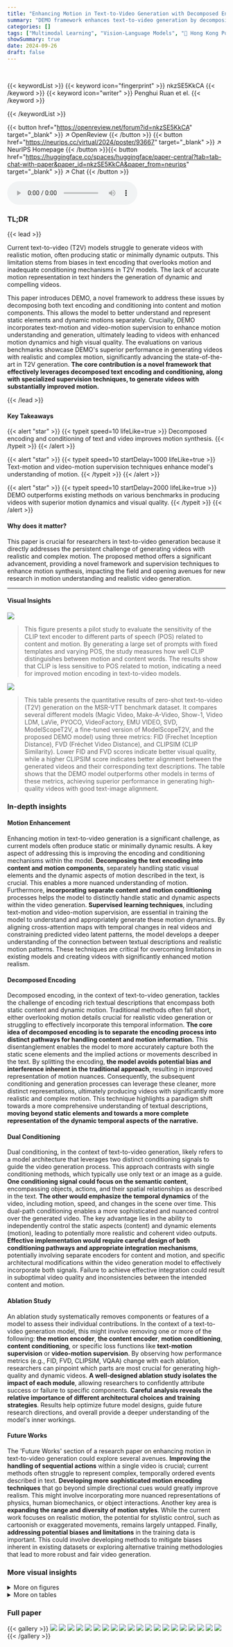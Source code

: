 ```yaml
---
title: "Enhancing Motion in Text-to-Video Generation with Decomposed Encoding and Conditioning"
summary: "DEMO framework enhances text-to-video generation by decomposing text encoding and conditioning into content and motion components, resulting in videos with significantly improved motion dynamics."
categories: []
tags: ["Multimodal Learning", "Vision-Language Models", "🏢 Hong Kong Polytechnic University",]
showSummary: true
date: 2024-09-26
draft: false
---
```


<br>

{{< keywordList >}}
{{< keyword icon="fingerprint" >}} nkzSE5KkCA {{< /keyword >}}
{{< keyword icon="writer" >}} Penghui Ruan et el. {{< /keyword >}}
 
{{< /keywordList >}}

{{< button href="https://openreview.net/forum?id=nkzSE5KkCA" target="_blank" >}}
↗ OpenReview
{{< /button >}}
{{< button href="https://neurips.cc/virtual/2024/poster/93667" target="_blank" >}}
↗ NeurIPS Homepage
{{< /button >}}{{< button href="https://huggingface.co/spaces/huggingface/paper-central?tab=tab-chat-with-paper&paper_id=nkzSE5KkCA&paper_from=neurips" target="_blank" >}}
↗ Chat
{{< /button >}}



<audio controls>
    <source src="https://ai-paper-reviewer.com/nkzSE5KkCA/podcast.wav" type="audio/wav">
    Your browser does not support the audio element.
</audio>


### TL;DR


{{< lead >}}

Current text-to-video (T2V) models struggle to generate videos with realistic motion, often producing static or minimally dynamic outputs. This limitation stems from biases in text encoding that overlooks motion and inadequate conditioning mechanisms in T2V models.  The lack of accurate motion representation in text hinders the generation of dynamic and compelling videos. 

This paper introduces DEMO, a novel framework to address these issues by decomposing both text encoding and conditioning into content and motion components. This allows the model to better understand and represent static elements and dynamic motions separately.  Crucially, DEMO incorporates text-motion and video-motion supervision to enhance motion understanding and generation, ultimately leading to videos with enhanced motion dynamics and high visual quality.  The evaluations on various benchmarks showcase DEMO's superior performance in generating videos with realistic and complex motion, significantly advancing the state-of-the-art in T2V generation. **The core contribution is a novel framework that effectively leverages decomposed text encoding and conditioning, along with specialized supervision techniques, to generate videos with substantially improved motion.**

{{< /lead >}}


#### Key Takeaways

{{< alert "star" >}}
{{< typeit speed=10 lifeLike=true >}} Decomposed encoding and conditioning of text and video improves motion synthesis. {{< /typeit >}}
{{< /alert >}}

{{< alert "star" >}}
{{< typeit speed=10 startDelay=1000 lifeLike=true >}} Text-motion and video-motion supervision techniques enhance model's understanding of motion. {{< /typeit >}}
{{< /alert >}}

{{< alert "star" >}}
{{< typeit speed=10 startDelay=2000 lifeLike=true >}} DEMO outperforms existing methods on various benchmarks in producing videos with superior motion dynamics and visual quality. {{< /typeit >}}
{{< /alert >}}

#### Why does it matter?
This paper is crucial for researchers in text-to-video generation because it directly addresses the persistent challenge of generating videos with realistic and complex motion.  The proposed method offers a significant advancement, providing a novel framework and supervision techniques to enhance motion synthesis, impacting the field and opening avenues for new research in motion understanding and realistic video generation.

------
#### Visual Insights



![](https://ai-paper-reviewer.com/nkzSE5KkCA/figures_2_1.jpg)

> This figure presents a pilot study to evaluate the sensitivity of the CLIP text encoder to different parts of speech (POS) related to content and motion. By generating a large set of prompts with fixed templates and varying POS, the study measures how well CLIP distinguishes between motion and content words. The results show that CLIP is less sensitive to POS related to motion, indicating a need for improved motion encoding in text-to-video models.





![](https://ai-paper-reviewer.com/nkzSE5KkCA/tables_6_1.jpg)

> This table presents the quantitative results of zero-shot text-to-video (T2V) generation on the MSR-VTT benchmark dataset.  It compares several different models (Magic Video, Make-A-Video, Show-1, Video LDM, LaVie, PYOCO, VideoFactory, EMU VIDEO, SVD, ModelScopeT2V, a fine-tuned version of ModelScopeT2V, and the proposed DEMO model) using three metrics: FID (Frechet Inception Distance), FVD (Fréchet Video Distance), and CLIPSIM (CLIP Similarity). Lower FID and FVD scores indicate better visual quality, while a higher CLIPSIM score indicates better alignment between the generated videos and their corresponding text descriptions. The table shows that the DEMO model outperforms other models in terms of these metrics, achieving superior performance in generating high-quality videos with good text-image alignment.





### In-depth insights


#### Motion Enhancement
Enhancing motion in text-to-video generation is a significant challenge, as current models often produce static or minimally dynamic results.  A key aspect of addressing this is improving the encoding and conditioning mechanisms within the model.  **Decomposing the text encoding into content and motion components**, separately handling static visual elements and the dynamic aspects of motion described in the text, is crucial. This enables a more nuanced understanding of motion. Furthermore, **incorporating separate content and motion conditioning** processes helps the model to distinctly handle static and dynamic aspects within the video generation.  **Supervised learning techniques**, including text-motion and video-motion supervision, are essential in training the model to understand and appropriately generate these motion dynamics. By aligning cross-attention maps with temporal changes in real videos and constraining predicted video latent patterns, the model develops a deeper understanding of the connection between textual descriptions and realistic motion patterns. These techniques are critical for overcoming limitations in existing models and creating videos with significantly enhanced motion realism.

#### Decomposed Encoding
Decomposed encoding, in the context of text-to-video generation, tackles the challenge of encoding rich textual descriptions that encompass both static content and dynamic motion.  Traditional methods often fall short, either overlooking motion details crucial for realistic video generation or struggling to effectively incorporate this temporal information. **The core idea of decomposed encoding is to separate the encoding process into distinct pathways for handling content and motion information.** This disentanglement enables the model to more accurately capture both the static scene elements and the implied actions or movements described in the text. By splitting the encoding, **the model avoids potential bias and interference inherent in the traditional approach**, resulting in improved representation of motion nuances. Consequently, the subsequent conditioning and generation processes can leverage these cleaner, more distinct representations, ultimately producing videos with significantly more realistic and complex motion.  This technique highlights a paradigm shift towards a more comprehensive understanding of textual descriptions, **moving beyond static elements and towards a more complete representation of the dynamic temporal aspects of the narrative.**

#### Dual Conditioning
Dual conditioning, in the context of text-to-video generation, likely refers to a model architecture that leverages two distinct conditioning signals to guide the video generation process.  This approach contrasts with single conditioning methods, which typically use only text or an image as a guide. **One conditioning signal could focus on the semantic content**, encompassing objects, actions, and their spatial relationships as described in the text.  **The other would emphasize the temporal dynamics** of the video, including motion, speed, and changes in the scene over time.  This dual-path conditioning enables a more sophisticated and nuanced control over the generated video. The key advantage lies in the ability to independently control the static aspects (content) and dynamic elements (motion), leading to potentially more realistic and coherent video outputs. **Effective implementation would require careful design of both conditioning pathways and appropriate integration mechanisms**, potentially involving separate encoders for content and motion, and specific architectural modifications within the video generation model to effectively incorporate both signals.  Failure to achieve effective integration could result in suboptimal video quality and inconsistencies between the intended content and motion.

#### Ablation Study
An ablation study systematically removes components or features of a model to assess their individual contributions.  In the context of a text-to-video generation model, this might involve removing one or more of the following: **the motion encoder**, **the content encoder**, **motion conditioning**, **content conditioning**, or specific loss functions like **text-motion supervision** or **video-motion supervision**.  By observing how performance metrics (e.g., FID, FVD, CLIPSIM, VQAA) change with each ablation, researchers can pinpoint which parts are most crucial for generating high-quality and dynamic videos.  **A well-designed ablation study isolates the impact of each module**, allowing researchers to confidently attribute success or failure to specific components.  **Careful analysis reveals the relative importance of different architectural choices and training strategies**.  Results help optimize future model designs, guide future research directions, and overall provide a deeper understanding of the model's inner workings.

#### Future Works
The 'Future Works' section of a research paper on enhancing motion in text-to-video generation could explore several avenues.  **Improving the handling of sequential actions** within a single video is crucial; current methods often struggle to represent complex, temporally ordered events described in text.  **Developing more sophisticated motion encoding techniques** that go beyond simple directional cues would greatly improve realism.  This might involve incorporating more nuanced representations of physics, human biomechanics, or object interactions.  Another key area is **expanding the range and diversity of motion styles**.  While the current work focuses on realistic motion, the potential for stylistic control, such as cartoonish or exaggerated movements, remains largely untapped.  Finally, **addressing potential biases and limitations** in the training data is important.  This could involve developing methods to mitigate biases inherent in existing datasets or exploring alternative training methodologies that lead to more robust and fair video generation.


### More visual insights

<details>
<summary>More on figures
</summary>


![](https://ai-paper-reviewer.com/nkzSE5KkCA/figures_3_1.jpg)

> This figure illustrates the DEMO (Decomposed Motion) framework for text-to-video generation.  The left side shows the architecture's dual text encoding (content and motion) and conditioning, highlighting the separation of content and motion information processing. The right side details the training process, emphasizing three key loss functions: L_text-motion (aligning cross-attention maps with temporal changes), L_reg (preventing catastrophic forgetting in the text encoder), and L_video-motion (constraining predicted video latent to real video motion).  Frozen and trainable parameters are also identified.


![](https://ai-paper-reviewer.com/nkzSE5KkCA/figures_5_1.jpg)

> This figure shows a qualitative comparison of video generation results from four different models: LaVie, VideoCrafter2, ModelScopeT2V, and DEMO.  Three example video generation prompts are used: slow-motion falling flower petals, an old man speaking, and a horse race.  The figure displays selected frames from each generated video to highlight the visual quality and motion dynamics produced by each model. The full videos are available in supplementary materials.


![](https://ai-paper-reviewer.com/nkzSE5KkCA/figures_9_1.jpg)

> This figure shows the limitations of the DEMO model in generating videos with sequential motions.  The caption points out that DEMO struggles to create videos where multiple actions occur one after another, instead generating a video where all actions happen simultaneously.  The example image shows a man both talking and the appearance of a mixer and milk carton at the same time;  these actions should occur sequentially.


![](https://ai-paper-reviewer.com/nkzSE5KkCA/figures_18_1.jpg)

> This figure shows a qualitative comparison of video generation results from four different models (LaVie, VideoCrafter2, ModelScopeT2V, and DEMO) on three different prompts.  Each model generated a 16-frame video, and the figure displays selected frames (1, 2, 4, 6, 8, 10, 12, 14, 15, and 16) for visual comparison. The prompts depict various scenes, with different levels of dynamic movement. The comparison aims to visually demonstrate the quality and realism of motion in the generated videos.


![](https://ai-paper-reviewer.com/nkzSE5KkCA/figures_19_1.jpg)

> This figure shows a qualitative comparison of video generation results from four different models: LaVie, VideoCrafter2, ModelScopeT2V, and DEMO.  Each model generated a short video (16 frames) based on three textual prompts: 'A woman wearing Hanfu opens a paper fan in her hand.', 'A roast turkey, counterclockwise', and 'Apples and oranges, clockwise.' The figure displays selected frames (1, 2, 4, 6, 8, 10, 12, 14, 15, 16) of each video to illustrate the motion quality and visual fidelity of each model's output. Full videos are available in the supplementary materials.


![](https://ai-paper-reviewer.com/nkzSE5KkCA/figures_20_1.jpg)

> This figure compares the video generation results of four different models: LaVie, VideoCrafter2, ModelScopeT2V, and DEMO.  Three different scenarios are shown, each with a different level of complexity: giraffes in a savanna, Superman and Spiderman shaking hands in a watercolor style, and a lion catching its prey. Each scenario is represented by a sequence of 16 frames, with a subset of the frames displayed for comparison. The comparison highlights the differences in motion realism and quality achieved by the four methods. The full videos for each comparison can be found in the supplementary materials.


![](https://ai-paper-reviewer.com/nkzSE5KkCA/figures_21_1.jpg)

> This figure shows a qualitative comparison of video generation results for three different prompts, comparing the outputs of four different models: LaVie, VideoCrafter2, ModelScopeT2V, and DEMO.  Each row represents a single prompt, with the generated videos displayed for each model.  The models are compared based on their ability to generate realistic and visually appealing videos that accurately reflect the text prompt. The frames shown are a subset of the full 16-frame videos available in the supplementary materials.


</details>




<details>
<summary>More on tables
</summary>


![](https://ai-paper-reviewer.com/nkzSE5KkCA/tables_7_1.jpg)
> This table presents the quantitative results of zero-shot text-to-video generation on the WebVid-10M validation set.  Three models are compared: the original ModelScopeT2V, a fine-tuned version of ModelScopeT2V, and the proposed DEMO model.  The metrics used for evaluation are FID (Fréchet Inception Distance), FVD (Fréchet Video Distance), and CLIPSIM (CLIP Similarity). Lower FID and FVD scores indicate better video quality, while a higher CLIPSIM score indicates better alignment between the generated video and the input text description.

![](https://ai-paper-reviewer.com/nkzSE5KkCA/tables_7_2.jpg)
> This table presents the quantitative evaluation results of zero-shot text-to-video (T2V) generation on the EvalCrafter benchmark.  It compares the performance of four different models: ModelScopeT2V, a fine-tuned version of ModelScopeT2V, DEMO without video-motion loss (Lvideo-motion), and the full DEMO model. The metrics used assess both video quality (VQAA, VQAT, IS) and motion quality (Action Score, Motion AC-Score, Flow Score).  Higher scores indicate better performance. The results demonstrate that the DEMO model, particularly with the inclusion of video-motion loss, significantly improves motion quality while maintaining good video quality compared to the baseline and other variations.

![](https://ai-paper-reviewer.com/nkzSE5KkCA/tables_7_3.jpg)
> This table presents a quantitative comparison of the performance of three different models on the VBench benchmark. The models compared are ModelScopeT2V, a fine-tuned version of ModelScopeT2V, and the proposed DEMO model.  The evaluation metrics used are Motion Dynamics, Human Action, Temporal Flickering, and Motion Smoothness. Higher scores generally indicate better performance.  The results show that DEMO outperforms the other two models across all metrics, particularly in Motion Dynamics. 

![](https://ai-paper-reviewer.com/nkzSE5KkCA/tables_8_1.jpg)
> This ablation study compares the performance of ModelScopeT2V, a fine-tuned version of ModelScopeT2V, ModelScopeT2V with an added motion encoder, and the proposed DEMO model across various benchmarks and metrics.  The metrics include FID, FVD, and CLIPSIM for video quality assessment on MSR-VTT, UCF-101, and WebVid-10M.  For EvalCrafter, video and motion quality are evaluated using VQA-A, VQA-T, IS, Action Score, Motion AC-Score, and Flow Score.  Finally, on VBench, Motion Dynamics, Human Action, Temporal Flickering, and Motion Smoothness are assessed.  The table highlights how the addition of the motion encoder and the complete DEMO model affect these metrics, demonstrating the impact of the proposed model components.

![](https://ai-paper-reviewer.com/nkzSE5KkCA/tables_15_1.jpg)
> This table lists the hyperparameters used during the training of the proposed DEMO model and its base model, LDM.  It includes hyperparameters related to the LDM model, U-Net, Motion Encoder, Motion Conditioning, and Training process, as well as the inference parameters.  The table details settings for compression rate, latent shape, channel dimensions, attention resolutions, number of parameters, dropout rate, token length, activation functions (e.g., GELU), normalization methods (e.g., GroupNorm), optimizer (Adam), learning rate scheduling (OneCycle), classifier-free guidance scale, loss weightings, and DDIM sampling steps.

![](https://ai-paper-reviewer.com/nkzSE5KkCA/tables_16_1.jpg)
> This table lists various Text-to-Video (T2V) models and specifies the base model and training dataset used for each.  The base model column indicates the foundational model architecture upon which each T2V model was built. The training dataset column details the specific datasets used to train each model, often including a combination of image-text and video-text datasets.  Understanding these base models and datasets helps to contextualize the differences in performance and capabilities observed between various T2V models.

![](https://ai-paper-reviewer.com/nkzSE5KkCA/tables_16_2.jpg)
> This table presents a comparison of the performance of different text-to-video (T2V) generation models on the MSR-VTT benchmark.  The comparison focuses on zero-shot generation, meaning the models are not fine-tuned on the MSR-VTT dataset. The table includes several metrics for evaluating video generation quality, including FID, which measures the difference between generated and real images; FVD, which assesses the temporal consistency of generated videos; and CLIPSIM, which quantifies the semantic similarity between text prompts and generated videos. The different evaluation protocols used in other studies are also noted for clarity and comparison.

![](https://ai-paper-reviewer.com/nkzSE5KkCA/tables_17_1.jpg)
> This table presents a comparison of the performance of different Text-to-Video (T2V) generation models on the UCF-101 dataset.  The models are evaluated using Inception Score (IS), which measures the quality of generated images and Fréchet Video Distance (FVD), which measures the similarity between real and generated videos. Higher IS indicates better image quality, while lower FVD indicates better video quality. The table shows the results for several models, including MagicVideo, Make-A-Video, Show-1, Video LDM, LaVie, PYoCo, VideoFactory, EMU VIDEO, SVD, ModelScopeT2V, a fine-tuned version of ModelScopeT2V, and DEMO (the proposed method). The evaluation protocol is detailed in the appendix. 

![](https://ai-paper-reviewer.com/nkzSE5KkCA/tables_17_2.jpg)
> This table presents a quantitative comparison of the proposed DEMO model against a baseline model (ZeroScope) across various metrics on three benchmark datasets: MSR-VTT, UCF-101, and WebVid-10M. The metrics include FID, FVD, CLIPSIM (for video quality), and IS (for image quality). It also includes VQAA, VQAT, ActionScore, MotionAC-Score, and FlowScore (for video quality and motion quality) on the EvalCrafter dataset and MotionDynamics, HumanAction, TemporalFlickering, and MotionSmoothness on the Vbench dataset.  The results show that DEMO+ZeroScope generally outperforms ZeroScope across most metrics, particularly in motion quality related metrics, indicating that the proposed method enhances motion synthesis in video generation.

![](https://ai-paper-reviewer.com/nkzSE5KkCA/tables_22_1.jpg)
> This table presents the results of a user study comparing the performance of the proposed DEMO model against three other state-of-the-art video generation models: ModelScopeT2V, LaVie, and VideoCrafter2.  The user study evaluated the models across three key aspects: Text-Video Alignment, Visual Quality, and Motion Quality.  Each comparison shows the percentage of times users preferred DEMO over the competing model for each of the three criteria.  Additionally, it shows a comparison of DEMO to DEMO without the video-motion loss, Lvideo-motion, to assess its contribution. The results highlight DEMO's superior performance across the criteria, especially in terms of motion quality.

</details>




### Full paper

{{< gallery >}}
<img src="https://ai-paper-reviewer.com/nkzSE5KkCA/1.png" class="grid-w50 md:grid-w33 xl:grid-w25" />
<img src="https://ai-paper-reviewer.com/nkzSE5KkCA/2.png" class="grid-w50 md:grid-w33 xl:grid-w25" />
<img src="https://ai-paper-reviewer.com/nkzSE5KkCA/3.png" class="grid-w50 md:grid-w33 xl:grid-w25" />
<img src="https://ai-paper-reviewer.com/nkzSE5KkCA/4.png" class="grid-w50 md:grid-w33 xl:grid-w25" />
<img src="https://ai-paper-reviewer.com/nkzSE5KkCA/5.png" class="grid-w50 md:grid-w33 xl:grid-w25" />
<img src="https://ai-paper-reviewer.com/nkzSE5KkCA/6.png" class="grid-w50 md:grid-w33 xl:grid-w25" />
<img src="https://ai-paper-reviewer.com/nkzSE5KkCA/7.png" class="grid-w50 md:grid-w33 xl:grid-w25" />
<img src="https://ai-paper-reviewer.com/nkzSE5KkCA/8.png" class="grid-w50 md:grid-w33 xl:grid-w25" />
<img src="https://ai-paper-reviewer.com/nkzSE5KkCA/9.png" class="grid-w50 md:grid-w33 xl:grid-w25" />
<img src="https://ai-paper-reviewer.com/nkzSE5KkCA/10.png" class="grid-w50 md:grid-w33 xl:grid-w25" />
<img src="https://ai-paper-reviewer.com/nkzSE5KkCA/11.png" class="grid-w50 md:grid-w33 xl:grid-w25" />
<img src="https://ai-paper-reviewer.com/nkzSE5KkCA/12.png" class="grid-w50 md:grid-w33 xl:grid-w25" />
<img src="https://ai-paper-reviewer.com/nkzSE5KkCA/13.png" class="grid-w50 md:grid-w33 xl:grid-w25" />
<img src="https://ai-paper-reviewer.com/nkzSE5KkCA/14.png" class="grid-w50 md:grid-w33 xl:grid-w25" />
<img src="https://ai-paper-reviewer.com/nkzSE5KkCA/15.png" class="grid-w50 md:grid-w33 xl:grid-w25" />
<img src="https://ai-paper-reviewer.com/nkzSE5KkCA/16.png" class="grid-w50 md:grid-w33 xl:grid-w25" />
<img src="https://ai-paper-reviewer.com/nkzSE5KkCA/17.png" class="grid-w50 md:grid-w33 xl:grid-w25" />
<img src="https://ai-paper-reviewer.com/nkzSE5KkCA/18.png" class="grid-w50 md:grid-w33 xl:grid-w25" />
<img src="https://ai-paper-reviewer.com/nkzSE5KkCA/19.png" class="grid-w50 md:grid-w33 xl:grid-w25" />
<img src="https://ai-paper-reviewer.com/nkzSE5KkCA/20.png" class="grid-w50 md:grid-w33 xl:grid-w25" />
{{< /gallery >}}